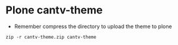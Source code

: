 Plone cantv-theme
=================

- Remember compress the directory to upload the theme to plone

```
zip -r cantv-theme.zip cantv-theme
```

